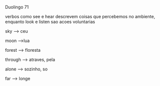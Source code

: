 <p>Duolingo 71</p>
<p>verbos como see e hear descrevem coisas que percebemos no ambiente, enquanto look e listen sao acoes voluntarias</p>
<p>sky --> ceu</p>
<p>moon -->lua</p>
<p>forest --> floresta</p>
<p>through --> atraves, pela</p>
<p>alone --> sozinho, so</p>
<p>far --> longe</p>
